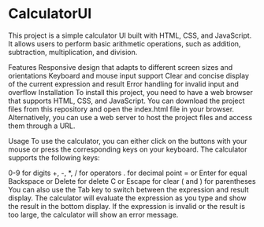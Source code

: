 # CalculatorUI
This project is a simple calculator UI built with HTML, CSS, and JavaScript. It allows users to perform basic arithmetic operations, such as addition, subtraction, multiplication, and division.

Features
Responsive design that adapts to different screen sizes and orientations
Keyboard and mouse input support
Clear and concise display of the current expression and result
Error handling for invalid input and overflow
Installation
To install this project, you need to have a web browser that supports HTML, CSS, and JavaScript. You can download the project files from this repository and open the index.html file in your browser. Alternatively, you can use a web server to host the project files and access them through a URL.

Usage
To use the calculator, you can either click on the buttons with your mouse or press the corresponding keys on your keyboard. The calculator supports the following keys:

0-9 for digits
+, -, *, / for operators
. for decimal point
= or Enter for equal
Backspace or Delete for delete
C or Escape for clear
( and ) for parentheses
You can also use the Tab key to switch between the expression and result display. The calculator will evaluate the expression as you type and show the result in the bottom display. If the expression is invalid or the result is too large, the calculator will show an error message.
